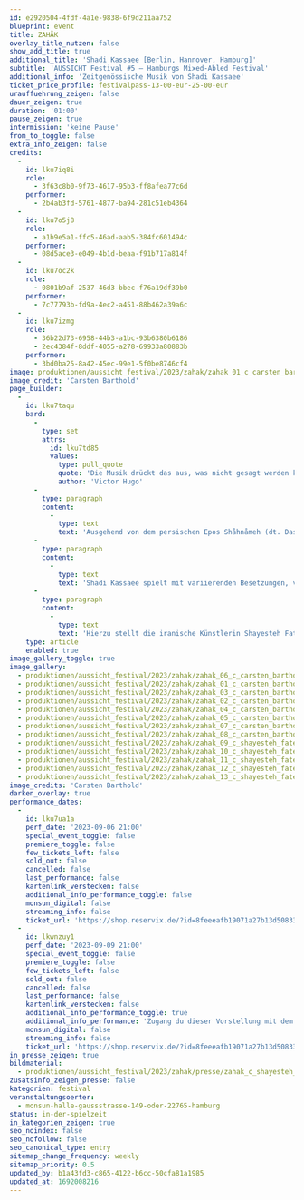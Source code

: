 ```yaml
---
id: e2920504-4fdf-4a1e-9838-6f9d211aa752
blueprint: event
title: ZAHÅK
overlay_title_nutzen: false
show_add_title: true
additional_title: 'Shadi Kassaee [Berlin, Hannover, Hamburg]'
subtitle: 'AUSSICHT Festival #5 – Hamburgs Mixed-Abled Festival'
additional_info: 'Zeitgenössische Musik von Shadi Kassaee'
ticket_price_profile: festivalpass-13-00-eur-25-00-eur
urauffuehrung_zeigen: false
dauer_zeigen: true
duration: '01:00'
pause_zeigen: true
intermission: 'keine Pause'
from_to_toggle: false
extra_info_zeigen: false
credits:
  -
    id: lku7iq8i
    role:
      - 3f63c8b0-9f73-4617-95b3-ff8afea77c6d
    performer:
      - 2b4ab3fd-5761-4877-ba94-281c51eb4364
  -
    id: lku7o5j8
    role:
      - a1b9e5a1-ffc5-46ad-aab5-384fc601494c
    performer:
      - 08d5ace3-e049-4b1d-beaa-f91b717a814f
  -
    id: lku7oc2k
    role:
      - 0801b9af-2537-46d3-bbec-f76a19df39b0
    performer:
      - 7c77793b-fd9a-4ec2-a451-88b462a39a6c
  -
    id: lku7izmg
    role:
      - 36b22d73-6958-44b3-a1bc-93b6380b6186
      - 2ec4384f-8ddf-4055-a278-69933a80883b
    performer:
      - 3bd0ba25-8a42-45ec-99e1-5f0be8746cf4
image: produktionen/aussicht_festival/2023/zahak/zahak_01_c_carsten_barthold.jpg
image_credit: 'Carsten Barthold'
page_builder:
  -
    id: lku7taqu
    bard:
      -
        type: set
        attrs:
          id: lku7td85
          values:
            type: pull_quote
            quote: 'Die Musik drückt das aus, was nicht gesagt werden kann und worüber zu schweigen unmöglich ist.'
            author: 'Victor Hugo'
      -
        type: paragraph
        content:
          -
            type: text
            text: 'Ausgehend von dem persischen Epos Shåhnåmeh (dt. Das Königsbuch), eine Gedichtsammlung aus dem 10. Jahrhundert des Dichters Ferdousi, initiiert die junge persische Nachwuchskomponistin Shadi Kassaee ein zeitgenössisches Musikszenario für Elektronik, Harfe, Schlagwerk und Frauenstimme. Es handelt von der Verwandlung eines Herrschers durch Macht und Alleinherrschaft: Die Geschichte von Zahåk, ein Königssohn, der vom Teufel entführt wurde, um seinen Vater zu töten und selbst König zu werden.'
      -
        type: paragraph
        content:
          -
            type: text
            text: 'Shadi Kassaee spielt mit variierenden Besetzungen, verschiedenen persischen traditionellen Modi (Dastgåh) sowie mit aktuellen Texten, Gedichten und Nachrichten aus unserer heutigen Zeit. Ihre Komposition steht für die Stimmen der Minderheiten in einer nicht gehörten Bevölkerung, sowohl heute wie auch damals. Denn unser aller Schicksal ist gleich - ob klein oder groß, ob als Hirte oder Herde. Am Ende verlassen wir alle diese Welt auf dieselbe Art und Weise. Ein musikalisch performativer Protest zur aktuellen Lage der Menschenrechtsverletzungen im Iran.'
      -
        type: paragraph
        content:
          -
            type: text
            text: 'Hierzu stellt die iranische Künstlerin Shayesteh Fatemi vom 06. – 09.09.2023 ihre Malerei „Stunde der Frauen“ im Theaterfoyer aus.'
    type: article
    enabled: true
image_gallery_toggle: true
image_gallery:
  - produktionen/aussicht_festival/2023/zahak/zahak_06_c_carsten_barthold.jpg
  - produktionen/aussicht_festival/2023/zahak/zahak_01_c_carsten_barthold.jpg
  - produktionen/aussicht_festival/2023/zahak/zahak_03_c_carsten_barthold.jpg
  - produktionen/aussicht_festival/2023/zahak/zahak_02_c_carsten_barthold.jpg
  - produktionen/aussicht_festival/2023/zahak/zahak_04_c_carsten_barthold.jpg
  - produktionen/aussicht_festival/2023/zahak/zahak_05_c_carsten_barthold.jpg
  - produktionen/aussicht_festival/2023/zahak/zahak_07_c_carsten_barthold.jpg
  - produktionen/aussicht_festival/2023/zahak/zahak_08_c_carsten_barthold.jpg
  - produktionen/aussicht_festival/2023/zahak/zahak_09_c_shayesteh_fatemi.jpg
  - produktionen/aussicht_festival/2023/zahak/zahak_10_c_shayesteh_fatemi.jpg
  - produktionen/aussicht_festival/2023/zahak/zahak_11_c_shayesteh_fatemi.jpg
  - produktionen/aussicht_festival/2023/zahak/zahak_12_c_shayesteh_fatemi.jpg
  - produktionen/aussicht_festival/2023/zahak/zahak_13_c_shayesteh_fatemi.jpg
image_credits: 'Carsten Barthold'
darken_overlay: true
performance_dates:
  -
    id: lku7ua1a
    perf_date: '2023-09-06 21:00'
    special_event_toggle: false
    premiere_toggle: false
    few_tickets_left: false
    sold_out: false
    cancelled: false
    last_performance: false
    kartenlink_verstecken: false
    additional_info_performance_toggle: false
    monsun_digital: false
    streaming_info: false
    ticket_url: 'https://shop.reservix.de/?id=8feeeafb19071a27b13d5083379d95183e9ab490f2f135faf80b2fecfc1ba00f2aba7ad8945f4a4292549eb86feddc1b&vID=7337&eventGrpID=444675'
  -
    id: lkwnzuy1
    perf_date: '2023-09-09 21:00'
    special_event_toggle: false
    premiere_toggle: false
    few_tickets_left: false
    sold_out: false
    cancelled: false
    last_performance: false
    kartenlink_verstecken: false
    additional_info_performance_toggle: true
    additional_info_performance: 'Zugang du dieser Vorstellung mit dem Festivalpass [AUSSICHT Festival 2023] oder einem Ticket der Theaternacht Hamburg 2023.'
    monsun_digital: false
    streaming_info: false
    ticket_url: 'https://shop.reservix.de/?id=8feeeafb19071a27b13d5083379d95183e9ab490f2f135faf80b2fecfc1ba00f2aba7ad8945f4a4292549eb86feddc1b&vID=7337&eventGrpID=444675'
in_presse_zeigen: true
bildmaterial:
  - produktionen/aussicht_festival/2023/zahak/presse/zahak_c_shayesteh_fatemi_und_carsten_barthold_monsun_aussicht_festival_2023.zip
zusatsinfo_zeigen_presse: false
kategorien: festival
veranstaltungsoerter:
  - monsun-halle-gaussstrasse-149-oder-22765-hamburg
status: in-der-spielzeit
in_kategorien_zeigen: true
seo_noindex: false
seo_nofollow: false
seo_canonical_type: entry
sitemap_change_frequency: weekly
sitemap_priority: 0.5
updated_by: b1a43fd3-c865-4122-b6cc-50cfa81a1985
updated_at: 1692008216
---
```

